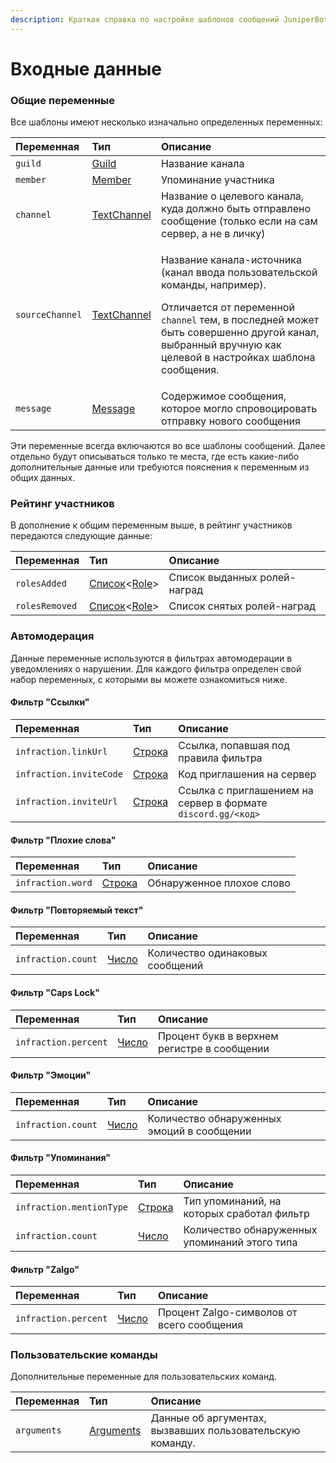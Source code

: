```yaml
---
description: Краткая справка по настройке шаблонов сообщений JuniperBot
---
```


# Входные данные

### Общие переменные

Все шаблоны имеют несколько изначально определенных переменных:

<table>
  <thead>
    <tr>
      <th style="text-align:left">&#x41F;&#x435;&#x440;&#x435;&#x43C;&#x435;&#x43D;&#x43D;&#x430;&#x44F;</th>
      <th
      style="text-align:left">&#x422;&#x438;&#x43F;</th>
        <th style="text-align:left">&#x41E;&#x43F;&#x438;&#x441;&#x430;&#x43D;&#x438;&#x435;</th>
    </tr>
  </thead>
  <tbody>
    <tr>
      <td style="text-align:left"><code>guild</code>
      </td>
      <td style="text-align:left"><a href="types.md#guild">Guild</a>
      </td>
      <td style="text-align:left">&#x41D;&#x430;&#x437;&#x432;&#x430;&#x43D;&#x438;&#x435; &#x43A;&#x430;&#x43D;&#x430;&#x43B;&#x430;</td>
    </tr>
    <tr>
      <td style="text-align:left"><code>member</code>
      </td>
      <td style="text-align:left"><a href="types.md#member">Member</a>
      </td>
      <td style="text-align:left">&#x423;&#x43F;&#x43E;&#x43C;&#x438;&#x43D;&#x430;&#x43D;&#x438;&#x435;
        &#x443;&#x447;&#x430;&#x441;&#x442;&#x43D;&#x438;&#x43A;&#x430;</td>
    </tr>
    <tr>
      <td style="text-align:left"><code>channel</code>
      </td>
      <td style="text-align:left"><a href="types.md#textchannel">TextChannel</a>
      </td>
      <td style="text-align:left">&#x41D;&#x430;&#x437;&#x432;&#x430;&#x43D;&#x438;&#x435; &#x43E; &#x446;&#x435;&#x43B;&#x435;&#x432;&#x43E;&#x433;&#x43E;
        &#x43A;&#x430;&#x43D;&#x430;&#x43B;&#x430;, &#x43A;&#x443;&#x434;&#x430;
        &#x434;&#x43E;&#x43B;&#x436;&#x43D;&#x43E; &#x431;&#x44B;&#x442;&#x44C;
        &#x43E;&#x442;&#x43F;&#x440;&#x430;&#x432;&#x43B;&#x435;&#x43D;&#x43E;
        &#x441;&#x43E;&#x43E;&#x431;&#x449;&#x435;&#x43D;&#x438;&#x435; (&#x442;&#x43E;&#x43B;&#x44C;&#x43A;&#x43E;
        &#x435;&#x441;&#x43B;&#x438; &#x43D;&#x430; &#x441;&#x430;&#x43C; &#x441;&#x435;&#x440;&#x432;&#x435;&#x440;,
        &#x430; &#x43D;&#x435; &#x432; &#x43B;&#x438;&#x447;&#x43A;&#x443;)</td>
    </tr>
    <tr>
      <td style="text-align:left"><code>sourceChannel</code>
      </td>
      <td style="text-align:left"><a href="types.md#textchannel">TextChannel</a>
      </td>
      <td style="text-align:left">
        <p>&#x41D;&#x430;&#x437;&#x432;&#x430;&#x43D;&#x438;&#x435; &#x43A;&#x430;&#x43D;&#x430;&#x43B;&#x430;-&#x438;&#x441;&#x442;&#x43E;&#x447;&#x43D;&#x438;&#x43A;&#x430;
          (&#x43A;&#x430;&#x43D;&#x430;&#x43B; &#x432;&#x432;&#x43E;&#x434;&#x430;
          &#x43F;&#x43E;&#x43B;&#x44C;&#x437;&#x43E;&#x432;&#x430;&#x442;&#x435;&#x43B;&#x44C;&#x441;&#x43A;&#x43E;&#x439;
          &#x43A;&#x43E;&#x43C;&#x430;&#x43D;&#x434;&#x44B;, &#x43D;&#x430;&#x43F;&#x440;&#x438;&#x43C;&#x435;&#x440;).</p>
        <p>&#x41E;&#x442;&#x43B;&#x438;&#x447;&#x430;&#x435;&#x442;&#x441;&#x44F;
          &#x43E;&#x442; &#x43F;&#x435;&#x440;&#x435;&#x43C;&#x435;&#x43D;&#x43D;&#x43E;&#x439; <code>channel</code> &#x442;&#x435;&#x43C;,
          &#x432; &#x43F;&#x43E;&#x441;&#x43B;&#x435;&#x434;&#x43D;&#x435;&#x439;
          &#x43C;&#x43E;&#x436;&#x435;&#x442; &#x431;&#x44B;&#x442;&#x44C; &#x441;&#x43E;&#x432;&#x435;&#x440;&#x448;&#x435;&#x43D;&#x43D;&#x43E;
          &#x434;&#x440;&#x443;&#x433;&#x43E;&#x439; &#x43A;&#x430;&#x43D;&#x430;&#x43B;,
          &#x432;&#x44B;&#x431;&#x440;&#x430;&#x43D;&#x43D;&#x44B;&#x439; &#x432;&#x440;&#x443;&#x447;&#x43D;&#x443;&#x44E;
          &#x43A;&#x430;&#x43A; &#x446;&#x435;&#x43B;&#x435;&#x432;&#x43E;&#x439;
          &#x432; &#x43D;&#x430;&#x441;&#x442;&#x440;&#x43E;&#x439;&#x43A;&#x430;&#x445;
          &#x448;&#x430;&#x431;&#x43B;&#x43E;&#x43D;&#x430; &#x441;&#x43E;&#x43E;&#x431;&#x449;&#x435;&#x43D;&#x438;&#x44F;.</p>
      </td>
    </tr>
    <tr>
      <td style="text-align:left"><code>message</code>
      </td>
      <td style="text-align:left"><a href="types.md#message">Message</a>
      </td>
      <td style="text-align:left">&#x421;&#x43E;&#x434;&#x435;&#x440;&#x436;&#x438;&#x43C;&#x43E;&#x435;
        &#x441;&#x43E;&#x43E;&#x431;&#x449;&#x435;&#x43D;&#x438;&#x44F;, &#x43A;&#x43E;&#x442;&#x43E;&#x440;&#x43E;&#x435;
        &#x43C;&#x43E;&#x433;&#x43B;&#x43E; &#x441;&#x43F;&#x440;&#x43E;&#x432;&#x43E;&#x446;&#x438;&#x440;&#x43E;&#x432;&#x430;&#x442;&#x44C;
        &#x43E;&#x442;&#x43F;&#x440;&#x430;&#x432;&#x43A;&#x443; &#x43D;&#x43E;&#x432;&#x43E;&#x433;&#x43E;
        &#x441;&#x43E;&#x43E;&#x431;&#x449;&#x435;&#x43D;&#x438;&#x44F;</td>
    </tr>
  </tbody>
</table>

Эти переменные всегда включаются во все шаблоны сообщений. Далее отдельно будут описываться только те места, где есть какие-либо дополнительные данные или требуются пояснения к переменным из общих данных.

### Рейтинг участников <a id="ranking"></a>

В дополнение к общим переменным выше, в рейтинг участников передаются следующие данные:

| Переменная | Тип | Описание |
| :--- | :--- | :--- |
| `rolesAdded` | [Список](syntax/expressions.md#spiski)&lt;[Role](types.md#role)&gt; | Список выданных ролей-наград |
| `rolesRemoved` | [Список](syntax/expressions.md#spiski)&lt;[Role](types.md#role)&gt; | Список снятых ролей-наград |

### Автомодерация <a id="automod"></a>

Данные переменные используются в фильтрах автомодерации в уведомлениях о нарушении. Для каждого фильтра определен свой набор переменных, с которыми вы можете ознакомиться ниже.

#### Фильтр "Ссылки"

| Переменная | Тип | Описание |
| :--- | :--- | :--- |
| `infraction.linkUrl` | ​[Строка](syntax/expressions.md#primitivy) | Ссылка, попавшая под правила фильтра |
| `infraction.inviteCode` | ​[Строка](syntax/expressions.md#primitivy) | Код приглашения на сервер |
| `infraction.inviteUrl` | ​[Строка](syntax/expressions.md#primitivy) | Ссылка с приглашением на сервер в формате `discord.gg/<код>` |

#### Фильтр "Плохие слова"

| Переменная | Тип | Описание |
| :--- | :--- | :--- |
| `infraction.word` | ​[Строка](syntax/expressions.md#primitivy) | Обнаруженное плохое слово |

#### Фильтр "Повторяемый текст"

| Переменная | Тип | Описание |
| :--- | :--- | :--- |
| `infraction.count` | ​[Число](syntax/expressions.md#primitivy) | Количество одинаковых сообщений |

#### Фильтр "Caps Lock"

| Переменная | Тип | Описание |
| :--- | :--- | :--- |
| `infraction.percent` | ​[Число](syntax/expressions.md#primitivy) | Процент букв в верхнем регистре в сообщении |

#### Фильтр "Эмоции"

| Переменная | Тип | Описание |
| :--- | :--- | :--- |
| `infraction.count` | ​[Число](syntax/expressions.md#primitivy) | Количество обнаруженных эмоций в сообщении |

#### Фильтр "Упоминания"

| Переменная | Тип | Описание |
| :--- | :--- | :--- |
| `infraction.mentionType` | ​[Строка](syntax/expressions.md#primitivy) | Тип упоминаний, на которых сработал фильтр |
| `infraction.count` | ​[Число](syntax/expressions.md#primitivy) | Количество обнаруженных упоминаний этого типа |

#### Фильтр "Zalgo"

| Переменная | Тип | Описание |
| :--- | :--- | :--- |
| `infraction.percent` | ​[Число](syntax/expressions.md#primitivy) | Процент Zalgo-символов от всего сообщения |

### Пользовательские команды

Дополнительные переменные для пользовательских команд.

| Переменная | Тип | Описание |
| :--- | :--- | :--- |
| `arguments` | [Arguments](types.md#arguments) | Данные об аргументах, вызвавших пользовательскую команду. |

